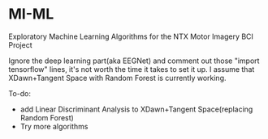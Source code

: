 # MI-ML
Exploratory Machine Learning Algorithms for the NTX Motor Imagery BCI Project

Ignore the deep learning part(aka EEGNet) and comment out those "import tensorflow" lines, it's not worth the time it takes to set it up. I assume that XDawn+Tangent Space with Random Forest is currently working.


To-do:
  - add Linear Discriminant Analysis to XDawn+Tangent Space(replacing Random Forest)
  - Try more algorithms
